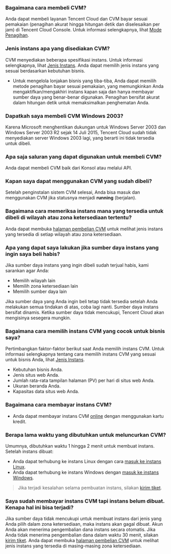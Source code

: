 ### Bagaimana cara membeli CVM?

Anda dapat membeli layanan Tencent Cloud dan CVM bayar sesuai pemakaian (penagihan akurat hingga hitungan detik dan diselesaikan per jam) di Tencent Cloud Console. Untuk informasi selengkapnya, lihat [Mode Penagihan](https://intl.cloud.tencent.com/document/product/213/2180).

### Jenis instans apa yang disediakan CVM?

CVM menyediakan beberapa spesifikasi instans. Untuk informasi selengkapnya, lihat [Jenis Instans](https://intl.cloud.tencent.com/document/product/213/11518). Anda dapat memilih jenis instans yang sesuai berdasarkan kebutuhan bisnis.
- Untuk mengelola lonjakan bisnis yang tiba-tiba, Anda dapat memilih metode penagihan bayar sesuai pemakaian, yang memungkinkan Anda mengaktifkan/mengakhiri instans kapan saja dan hanya membayar sumber daya yang benar-benar digunakan. Penagihan bersifat akurat dalam hitungan detik untuk memaksimalkan penghematan Anda. 

### Dapatkah saya membeli CVM Windows 2003?

Karena Microsoft menghentikan dukungan untuk Windows Server 2003 dan Windows Server 2003 R2 sejak 14 Juli 2015, Tencent Cloud sudah tidak menyediakan server Windows 2003 lagi, yang berarti ini tidak tersedia untuk dibeli.


### Apa saja saluran yang dapat digunakan untuk membeli CVM?

Anda dapat membeli CVM baik dari Konsol atau melalui API.

### Kapan saya dapat menggunakan CVM yang sudah dibeli?

Setelah penginstalan sistem CVM selesai, Anda bisa masuk dan menggunakan CVM jika statusnya menjadi **running** (berjalan).

### Bagaimana cara memeriksa instans mana yang tersedia untuk dibeli di wilayah atau zona ketersediaan tertentu?

Anda dapat membuka [halaman pembelian CVM](http://manage.qcloud.com/shoppingcart/shop.php?tab=cvm&_ga=1.53600366.770173325.1571651505) untuk melihat jenis instans yang tersedia di setiap wilayah atau zona ketersediaan.

### Apa yang dapat saya lakukan jika sumber daya instans yang ingin saya beli habis?

Jika sumber daya instans yang ingin dibeli sudah terjual habis, kami sarankan agar Anda:
- Memilih wilayah lain
- Memilih zona ketersediaan lain
- Memilih sumber daya lain

Jika sumber daya yang Anda ingin beli tetap tidak tersedia setelah Anda melakukan semua tindakan di atas, coba lagi nanti. Sumber daya instans bersifat dinamis. Ketika sumber daya tidak mencukupi, Tencent Cloud akan mengisinya sesegera mungkin.


### Bagaimana cara memilih instans CVM yang cocok untuk bisnis saya?

Pertimbangkan faktor-faktor berikut saat Anda memilih instans CVM. Untuk informasi selengkapnya tentang cara memilih instans CVM yang sesuai untuk bisnis Anda, lihat [Jenis Instans](https://intl.cloud.tencent.com/document/product/213/11518).
- Kebutuhan bisnis Anda.
- Jenis situs web Anda.
- Jumlah rata-rata tampilan halaman (PV) per hari di situs web Anda.
- Ukuran beranda Anda.
- Kapasitas data situs web Anda.

### Bagaimana cara membayar instans CVM?

- Anda dapat membayar instans CVM [online](https://intl.cloud.tencent.com/document/product/555/7425) dengan menggunakan kartu kredit.

### Berapa lama waktu yang dibutuhkan untuk meluncurkan CVM?

Umumnya, dibutuhkan waktu 1 hingga 2 menit untuk membuat instans. Setelah instans dibuat:
- Anda dapat terhubung ke instans Linux dengan cara [masuk ke instans Linux](https://intl.cloud.tencent.com/document/product/213/5436).
- Anda dapat terhubung ke instans Windows dengan [masuk ke instans Windows](https://intl.cloud.tencent.com/document/product/213/5435).

> Jika terjadi kesalahan selama pembuatan instans, silakan [kirim tiket](https://console.cloud.tencent.com/workorder/category?level1_id=6&level2_id=7&source=0&data_title=%E4%BA%91%E6%9C%8D%E5%8A%A1%E5%99%A8CVM&step=1).
>

### Saya sudah membayar instans CVM tapi instans belum dibuat. Kenapa hal ini bisa terjadi?

Jika sumber daya tidak mencukupi untuk membuat instans dari jenis yang Anda pilih dalam zona ketersediaan, maka instans akan gagal dibuat. Akun Anda akan menerima pengembalian dana instans secara otomatis. Jika Anda tidak menerima pengembalian dana dalam waktu 30 menit, silakan [kirim tiket](https://console.cloud.tencent.com/workorder/category?level1_id=6&level2_id=7&source=0&data_title=%E4%BA%91%E6%9C%8D%E5%8A%A1%E5%99%A8CVM&step=1).
Anda dapat membuka [halaman pembelian CVM](http://manage.qcloud.com/shoppingcart/shop.php?tab=cvm&_ga=1.53600366.770173325.1571651505) untuk melihat jenis instans yang tersedia di masing-masing zona ketersediaan.
